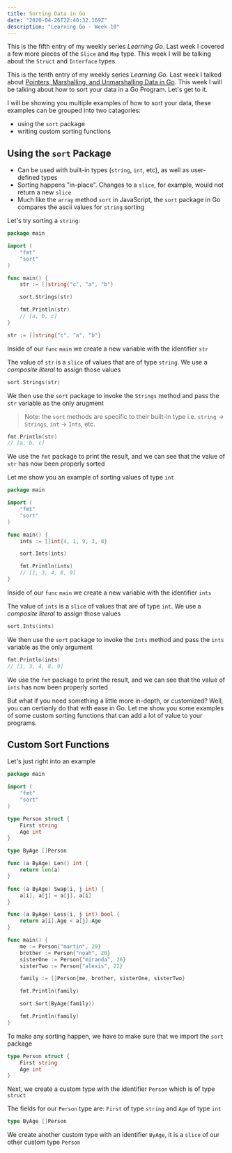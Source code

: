 ```yaml
---
title: Sorting Data in Go
date: "2020-04-26T22:40:32.169Z"
description: "Learning Go - Week 10"
---
```


This is the fifth entry of my weekly series _Learning Go_. Last week I covered a few more pieces of the `Slice` and `Map` type. This week I will be talking about the `Struct` and `Interface` types.

This is the tenth entry of my weekly series _Learning Go_. Last week I talked about [Pointers, Marshalling, and Unmarshalling Data in Go](). This week I will be talking about how to sort your data in a Go Program. Let's get to it.

I will be showing you multiple examples of how to sort your data, these examples can be grouped into two catagories:

- using the `sort` package
- writing custom sorting functions

## Using the `sort` Package

- Can be used with built-in types (`string`, `int`, etc), as well as user-defined types
- Sorting happens "in-place". Changes to a `slice`, for example, would not return a new `slice`
- Much like the `array` method `sort` in JavaScript, the `sort` package in Go compares the ascii values for `string` sorting

Let's try sorting a `string`:

```go
package main

import (
	"fmt"
	"sort"
)

func main() {
	str := []string{"c", "a", "b"}

	sort.Strings(str)

	fmt.Println(str)
	// [a, b, c]
}
```

```go
str := []string{"c", "a", "b"}
```

Inside of our `func` `main` we create a new variable with the identifier `str`

The value of `str` is a `slice` of values that are of type `string`. We use a _composite literal_ to assign those values

```go
sort.Strings(str)
```

We then use the `sort` package to invoke the `Strings` method and pass the `str` variable as the only arugment

> Note: the `sort` methods are specific to their built-in type i.e. `string` -> `Strings`, `int` -> `Ints`, etc.

```go
fmt.Println(str)
// [a, b, c]
```

We use the `fmt` package to print the result, and we can see that the value of `str` has now been properly sorted

Let me show you an example of sorting values of type `int`

```go
package main

import (
	"fmt"
	"sort"
)

func main() {
	ints := []int{4, 1, 9, 3, 8}

	sort.Ints(ints)

	fmt.Println(ints)
	// [1, 3, 4, 8, 9]
}
```

Inside of our `func` `main` we create a new variable with the identifier `ints`

The value of `ints` is a `slice` of values that are of type `int`. We use a _composite literal_ to assign those values

```go
sort.Ints(ints)
```

We then use the `sort` package to invoke the `Ints` method and pass the `ints` variable as the only argument

```go
fmt.Println(ints)
// [1, 3, 4, 8, 9]
```

We use the `fmt` package to print the result, and we can see that the value of `ints` has now been properly sorted

But what if you need something a little more in-depth, or customized? Well, you can certianly do that with ease in Go. Let me show you some examples of some custom sorting functions that can add a lot of value to your programs.

## Custom Sort Functions

Let's just right into an example

```go
package main

import (
	"fmt"
	"sort"
)

type Person struct {
	First string
	Age int
}

type ByAge []Person

func (a ByAge) Len() int {
	return len(a)
}

func (a ByAge) Swap(i, j int) {
	a[i], a[j] = a[j], a[i]
}

func (a ByAge) Less(i, j int) bool {
	return a[i].Age < a[j].Age
}

func main() {
	me := Person{"martin", 29}
	brother := Person{"noah", 20}
	sisterOne := Person{"miranda", 26}
	sisterTwo := Person{"alexis", 22}

	family := []Person{me, brother, sisterOne, sisterTwo}

	fmt.Println(family)

	sort.Sort(ByAge(family))

	fmt.Println(family)
}
```

To make any sorting happen, we have to make sure that we import the `sort` package

```go
type Person struct {
	First string
	Age int
}
```

Next, we create a custom type with the identifier `Person` which is of type `struct`

The fields for our `Person` type are: `First` of type `string` and `Age` of type `int`

```go
type ByAge []Person
```

We create another custom type with an identifier `ByAge`, it is a `slice` of our other custom type `Person`
